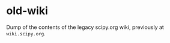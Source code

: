 old-wiki
========

Dump of the contents of the legacy scipy.org wiki, previously at
``wiki.scipy.org``.
